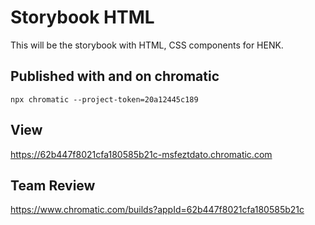 # Storybook HTML
This will be the storybook with HTML, CSS components for HENK.

## Published with and on chromatic
```
npx chromatic --project-token=20a12445c189
```

## View
https://62b447f8021cfa180585b21c-msfeztdato.chromatic.com

## Team Review
https://www.chromatic.com/builds?appId=62b447f8021cfa180585b21c
